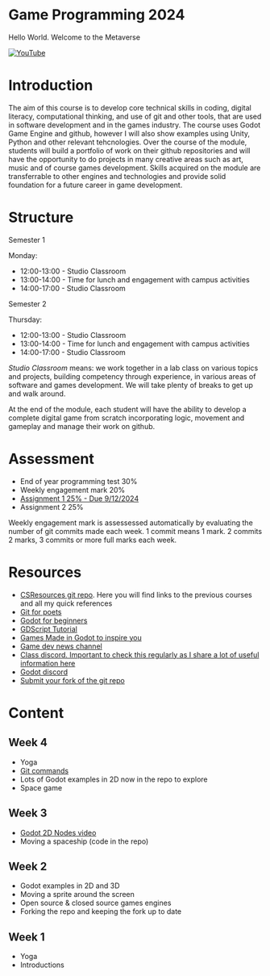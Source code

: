 # Game Programming 2024
Hello World.
Welcome to the Metaverse

[![YouTube](images/class_pic.jpg)](images/class_pic.jpg)

# Introduction

The aim of this course is to develop core technical skills in coding, digital literacy,  computational thinking, and use of git and other tools, that are used in software development and in the games industry. The course uses Godot Game Engine and github, however I will also show examples using Unity, Python and other relevant tehcnologies. Over the course of the module, students will build a portfolio of work on their github repositories and will have the opportunity to do projects in many creative areas such as art, music and of course games development. Skills acquired on the module are transferrable to other engines and technologies and provide solid foundation for a future career in game development.

# Structure

Semester 1

Monday:

- 12:00-13:00 - Studio Classroom
- 13:00-14:00 - Time for lunch and engagement with campus activities
- 14:00-17:00 - Studio Classroom

Semester 2

Thursday:

- 12:00-13:00 - Studio Classroom
- 13:00-14:00 - Time for lunch and engagement with campus activities
- 14:00-17:00 - Studio Classroom

*Studio Classroom* means: we work together in a lab class on various topics and projects, building competency through experience, in various areas of software and games development. We will take plenty of breaks to get up and walk around.

At the end of the module, each student will have the ability to develop a complete digital game from scratch incorporating logic, movement and gameplay and manage their work on github.

# Assessment

- End of year programming test 30%
- Weekly engagement mark 20%
- [Assignment 1 25% - Due 9/12/2024](assignments.md)
- Assignment 2 25%

Weekly engagement mark is assessessed automatically by evaluating the number of git commits made each week. 1 commit means 1 mark. 2 commits 2 marks, 3 commits or more full marks each week.

# Resources
- [CSResources git repo](https://github.com/skooter500/csresources/blob/main/git_ref.pdf). Here you will find links to the previous courses and all my quick references
- [Git for poets](https://www.youtube.com/watch?v=BCQHnlnPusY)
- [Godot for beginners](https://www.youtube.com/watch?v=LOhfqjmasi0)
- [GDScript Tutorial](https://www.youtube.com/watch?v=e1zJS31tr88)
- [Games Made in Godot to inspire you](https://www.youtube.com/@stayathomedev) 
- [Game dev news channel](https://www.youtube.com/@gamefromscratch)
- [Class discord. Important to check this regularly as I share a lot of useful information here](https://discord.gg/3SwfCsH9)
- [Godot discord](https://discord.com/invite/godotengine)
- [Submit your fork of the git repo](https://forms.office.com/Pages/ResponsePage.aspx?id=yxdjdkjpX06M7Nq8ji_V2ou3qmFXqEdGlmiD1Myl3gNUQTMyV1NKWFVUWUwxQjZTS05SRTE1TEUxQi4u)

# Content

## Week 4
- Yoga
- [Git commands](https://github.com/skooter500/csresources/blob/main/git_ref.pdf)
- Lots of Godot examples in 2D now in the repo to explore
- Space game

## Week 3
- [Godot 2D Nodes video](https://www.youtube.com/watch?v=22VYNOtrcgM)
- Moving a spaceship (code in the repo)

## Week 2
- Godot examples in 2D and 3D 
- Moving a sprite around the screen
- Open source & closed source games engines
- Forking the repo and keeping the fork up to date

## Week 1
- Yoga
- Introductions